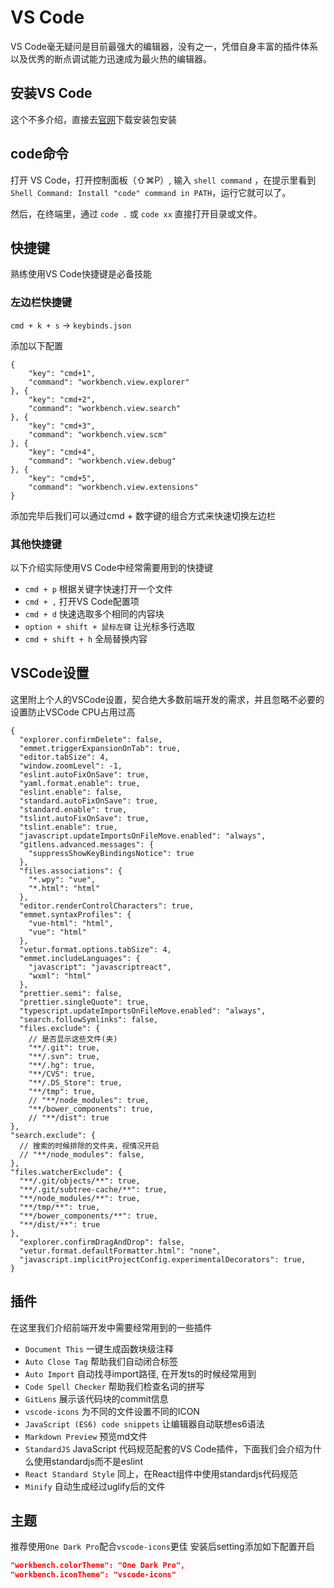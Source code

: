 # VS Code

VS Code毫无疑问是目前最强大的编辑器，没有之一，凭借自身丰富的插件体系以及优秀的断点调试能力迅速成为最火热的编辑器。

## 安装VS Code

这个不多介绍，直接去[官网](https://code.visualstudio.com/)下载安装包安装

## code命令

打开 VS Code，打开控制面板（⇧⌘P）, 输入 `shell command` ，在提示里看到 `Shell Command: Install "code" command in PATH`，运行它就可以了。

然后，在终端里，通过 `code .` 或 `code xx` 直接打开目录或文件。

## 快捷键

熟练使用VS Code快捷键是必备技能

### 左边栏快捷键

 `cmd + k + s` -> `keybinds.json` 

添加以下配置

``` 
{
    "key": "cmd+1",
    "command": "workbench.view.explorer"
}, {
    "key": "cmd+2",
    "command": "workbench.view.search"
}, {
    "key": "cmd+3",
    "command": "workbench.view.scm"
}, {
    "key": "cmd+4",
    "command": "workbench.view.debug"
}, {
    "key": "cmd+5",
    "command": "workbench.view.extensions"
}
```

添加完毕后我们可以通过cmd + 数字键的组合方式来快速切换左边栏

### 其他快捷键

以下介绍实际使用VS Code中经常需要用到的快捷键

* `cmd + p` 根据关键字快速打开一个文件  
* `cmd + ,` 打开VS Code配置项  
* `cmd + d` 快速选取多个相同的内容块  
* `option + shift + 鼠标左键` 让光标多行选取  
* `cmd + shift + h` 全局替换内容

## VSCode设置

这里附上个人的VSCode设置，契合绝大多数前端开发的需求，并且忽略不必要的设置防止VSCode CPU占用过高

```
{
  "explorer.confirmDelete": false,
  "emmet.triggerExpansionOnTab": true,
  "editor.tabSize": 4,
  "window.zoomLevel": -1,
  "eslint.autoFixOnSave": true,
  "yaml.format.enable": true,
  "eslint.enable": false,
  "standard.autoFixOnSave": true,
  "standard.enable": true,
  "tslint.autoFixOnSave": true,
  "tslint.enable": true,
  "javascript.updateImportsOnFileMove.enabled": "always",
  "gitlens.advanced.messages": {
    "suppressShowKeyBindingsNotice": true
  },
  "files.associations": {
    "*.wpy": "vue",
    "*.html": "html"
  },
  "editor.renderControlCharacters": true,
  "emmet.syntaxProfiles": {
    "vue-html": "html",
    "vue": "html"
  },
  "vetur.format.options.tabSize": 4,
  "emmet.includeLanguages": {
    "javascript": "javascriptreact",
    "wxml": "html"
  },
  "prettier.semi": false,
  "prettier.singleQuote": true,
  "typescript.updateImportsOnFileMove.enabled": "always",
  "search.followSymlinks": false,
  "files.exclude": {
    // 是否显示这些文件(夹)
    "**/.git": true,
    "**/.svn": true,
    "**/.hg": true,
    "**/CVS": true,
    "**/.DS_Store": true,
    "**/tmp": true,
    // "**/node_modules": true,
    "**/bower_components": true,
    // "**/dist": true
},
"search.exclude": {
  // 搜索的时候排除的文件夹，视情况开启
  // "**/node_modules": false,
},
"files.watcherExclude": {
  "**/.git/objects/**": true,
  "**/.git/subtree-cache/**": true,
  "**/node_modules/**": true,
  "**/tmp/**": true,
  "**/bower_components/**": true,
  "**/dist/**": true
},
  "explorer.confirmDragAndDrop": false,
  "vetur.format.defaultFormatter.html": "none",
  "javascript.implicitProjectConfig.experimentalDecorators": true,
}

```

## 插件

在这里我们介绍前端开发中需要经常用到的一些插件

* `Document This` 一键生成函数块级注释
* `Auto Close Tag` 帮助我们自动闭合标签  
* `Auto Import` 自动找寻import路径, 在开发ts的时候经常用到  
* `Code Spell Checker` 帮助我们检查名词的拼写  
* `GitLens` 展示该代码块的commit信息  
* `vscode-icons` 为不同的文件设置不同的ICON  
* `JavaScript (ES6) code snippets` 让编辑器自动联想es6语法  
* `Markdown Preview` 预览md文件  
* `StandardJS` JavaScript 代码规范配套的VS Code插件，下面我们会介绍为什么使用standardjs而不是eslint  
* `React Standard Style` 同上，在React组件中使用standardjs代码规范  
* `Minify` 自动生成经过uglify后的文件  


## 主题

推荐使用`One Dark Pro`配合`vscode-icons`更佳
安装后setting添加如下配置开启

```json
"workbench.colorTheme": "One Dark Pro",
"workbench.iconTheme": "vscode-icons"
```
